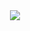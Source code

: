 <div align="center">
  <img src="https://github.com/gibifyOfficial/launchStore/blob/master/public/assets/lanchstore-template.png" >
</div>
